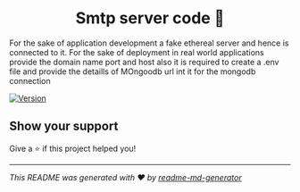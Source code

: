 <h1 align="center">Smtp server code 👋</h1>
<p>
For the sake of application development a fake ethereal server and hence is connected to it. For the sake of deployment in real world applications provide the domain name port and host also it  is required to create a .env file and provide the detaills of MOngoodb url int it for the mongodb connection
</p>
<p>
  <a href="https://www.npmjs.com/package/smtp" target="_blank">
    <img alt="Version" src="https://img.shields.io/npm/v/smtp.svg">
  </a>
</p>

## Show your support

Give a ⭐️ if this project helped you!

***
_This README was generated with ❤️ by [readme-md-generator](https://github.com/kefranabg/readme-md-generator)_
